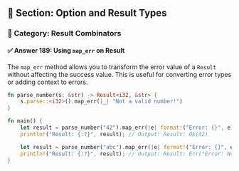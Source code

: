 ## 📘 Section: Option and Result Types  
### 🔹 Category: Result Combinators  
#### ✅ Answer 189: Using `map_err` on Result

The `map_err` method allows you to transform the error value of a `Result` without affecting the success value. This is useful for converting error types or adding context to errors.

```rust
fn parse_number(s: &str) -> Result<i32, &str> {
    s.parse::<i32>().map_err(|_| "Not a valid number!")
}

fn main() {
    let result = parse_number("42").map_err(|e| format!("Error: {}", e));
    println!("Result: {:?}", result); // Output: Result: Ok(42)

    let result = parse_number("abc").map_err(|e| format!("Error: {}", e));
    println!("Result: {:?}", result); // Output: Result: Err("Error: Not a valid number!")
}
```
